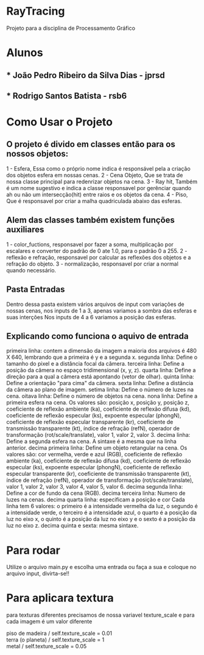 # RayTracing
Projeto para a disciplina de Processamento Gráfico

# Alunos 
## * João Pedro Ribeiro da Silva Dias - jprsd
## * Rodrigo Santos Batista - rsb6 

# Como Usar o Projeto
## O projeto é divido em classes então para os nossos objetos:
1 - Esfera, Essa como o próprio nome indica é responsável pela a criação dos objetos esfera em nossas cenas.
2 - Cena Objeto, Que se trata de nossa classe principal para redenrizar objetos na cena.
3 - Ray hit, Também é um nome sugestivo e indica a classe responsavel por gerênciar quando ah ou não um intersecção(hit) entre raios e os objetos da cena.
4 - Piso, Que é responsavel por criar a malha quadriculada abaixo das esferas.

## Alem das classes também existem funções auxiliares 
1 - color_fuctions, responsavel por fazer a soma, multiplicação por escalares e converter do padrão de 0 ate 1.0, para o padrão 0 a 255.
2 - reflexão e refração, responsavel por calcular as reflexões dos objetos e a refração do objeto.
3 - normalização, responsavel por criar a normal quando necessário.

## Pasta Entradas
Dentro dessa pasta existem vários arquivos de input com variações de nossas cenas, nos inputs de 1 a 3, apenas variamos a sombra das esferas e suas interções
Nos inputs de 4 a 6 variamos a posição das esferas.

## Explicando como funciona o aquivo de entrada
primeira linha: contem a dimensão da imagem a maioria dos arquivos é 480 X 640, lembrando que a primeira é y e a segunda x.
segunda linha: Define o tamanho do pixel e a distância focal da câmera.
terceira linha: Define a posição da câmera no espaço tridimensional (x, y, z).
quarta linha: Define a direção para a qual a câmera está apontando (vetor de olhar).
quinta linha: Define a orientação "para cima" da câmera.
sexta linha: Define a distância da câmera ao plano de imagem.
setima linha: Define o número de luzes na cena.
oitava linha: Define o número de objetos na cena.
nona linha: Define a primeira esfera na cena. Os valores são: posição x, posição y, posição z, coeficiente de reflexão ambiente (ka), coeficiente de reflexão difusa (kd), coeficiente de reflexão especular (ks), expoente especular (phongN), coeficiente de reflexão especular transparente (kr), coeficiente de transmissão transparente (kt), índice de refração (refN), operador de transformação (rot/scale/translate), valor 1, valor 2, valor 3.
decima linha: Define a segunda esfera na cena. A sintaxe é a mesma que na linha anterior.
decima primeira linha: Define um objeto retangular na cena. Os valores são: cor vermelha, verde e azul (RGB), coeficiente de reflexão ambiente (ka), coeficiente de reflexão difusa (kd), coeficiente de reflexão especular (ks), expoente especular (phongN), coeficiente de reflexão especular transparente (kr), coeficiente de transmissão transparente (kt), índice de refração (refN), operador de transformação (rot/scale/translate), valor 1, valor 2, valor 3, valor 4, valor 5, valor 6.
decima segunda linha: Define a cor de fundo da cena (RGB).
decima terceira linha: Numero de luzes na cenas.
decima quarta linha: especificam a posição e cor Cada linha tem 6 valores: o primeiro é a intensidade vermelha da luz, o segundo é a intensidade verde, o terceiro é a intensidade azul, o quarto é a posição da luz no eixo x, o quinto é a posição da luz no eixo y e o sexto é a posição da luz no eixo z.
decima quinta e sexta: mesma sintaxe.

# Para rodar
Utilize o arquivo main.py e escolha uma entrada ou faça a sua e coloque no arquivo input, divirta-se!!

# Para aplicara textura
para texturas diferentes precisamos de nossa variavel texture_scale e para cada imagem é um valor diferente

piso de madeira / self.texture_scale = 0.01</br>
terra (o planeta) / self.texture_scale = 1</br>
metal / self.texture_scale = 0.05</br>

